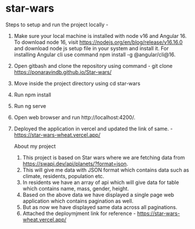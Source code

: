 # star-wars

Steps to setup and run the project locally - 


1. Make sure your local machine is installed with node v16 and Angular 16. To download node 16, visit https://nodejs.org/en/blog/release/v16.16.0 and download node js setup file in your system and install it. For installing Angular cli use command npm install -g @angular/cli@16.
2. Open gitbash and clone the repository using command - git clone https://ponaravindb.github.io/Star-wars/
3. Move inside the project directory using cd star-wars
4. Run npm install
5. Run ng serve
6. Open web browser and run http://localhost:4200/.
7. Deployed the application in vercel and updated the  link of same. - https://star-wars-wheat.vercel.app/


   About my project
   1. This project is based on Star wars where we are fetching data from https://swapi.dev/api/planets/?format=json.
   2. This will give me data with JSON format which contains data such as climate, residents, population etc.
   3. In residents we have an array of api which will give data for table which contains name, mass, gender, height.
   4. Based on the above data we have displayed a single page web application which contains pagination as well.
   5. But as now we have displayed same data across all paginations.
   6. Attached the deploymjment link for reference - https://star-wars-wheat.vercel.app/
   
